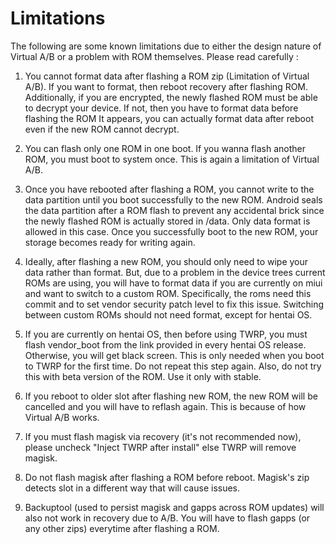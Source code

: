 # Limitations

The following are some known limitations due to either the design nature of
Virtual A/B or a problem with ROM themselves. Please read carefully :

1) You cannot format data after flashing a ROM zip (Limitation of Virtual A/B).
If you want to format, then reboot recovery after flashing ROM. Additionally, if
you are encrypted, the newly flashed ROM must be able to decrypt your device. If
not, then you have to format data before flashing the ROM It appears, you can
actually format data after reboot even if the new ROM cannot decrypt.

2) You can flash only one ROM in one boot. If you wanna flash another ROM, you
must boot to system once. This is again a limitation of Virtual A/B.

3) Once you have rebooted after flashing a ROM, you cannot write to the data
partition until you boot successfully to the new ROM. Android seals the data
partition after a ROM flash to prevent any accidental brick since the newly
flashed ROM is actually stored in /data. Only data format is allowed in this
case. Once you successfully boot to the new ROM, your storage becomes ready for
writing again.

4) Ideally, after flashing a new ROM, you should only need to wipe your data
rather than format. But, due to a problem in the device trees current ROMs are
using, you will have to format data if you are currently on miui and want to
switch to a custom ROM. Specifically, the roms need this commit and to set
vendor security patch level to fix this issue. Switching between custom ROMs
should not need format, except for hentai OS.

5) If you are currently on hentai OS, then before using TWRP, you must flash
vendor_boot from the link provided in every hentai OS release. Otherwise, you
will get black screen. This is only needed when you boot to TWRP for the first
time. Do not repeat this step again. Also, do not try this with beta version of
the ROM. Use it only with stable.

6) If you reboot to older slot after flashing new ROM, the new ROM will be
cancelled and you will have to reflash again. This is because of how Virtual
A/B works.

7) If you must flash magisk via recovery (it's not recommended now), please
uncheck "Inject TWRP after install" else TWRP will remove magisk.

8) Do not flash magisk after flashing a ROM before reboot. Magisk's zip detects
slot in a different way that will cause issues.

9) Backuptool (used to persist magisk and gapps across ROM updates) will also
not work in recovery due to A/B. You will have to flash gapps (or any other
zips) everytime after flashing a ROM.
